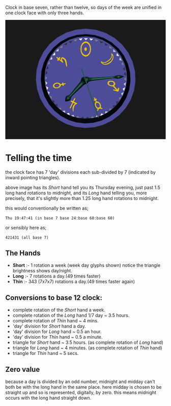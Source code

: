 Clock in base seven, rather than twelve, so days of the week are unified in one clock face with only three hands.

[![Week Clock](weekclock.png)](../../advancedViewer.html?model=./2007/weekclock/weekclock.wrl  "click to browse in 3d")

# Telling the time

the clock face has 7 'day' divisions each sub-divided by 7 (indicated by inward pointing triangles).

above image has its *Short* hand tell you its Thursday evening, just past 1.5 long hand rotations to midnight,
and its *Long* hand telling you, more precisely, that it's slightly more than 1.25 long hand rotations to midnight.

this would conventionally be written as;

	Thu 19∶47∶41 (in base 7 base 24:base 60:base 60)

or sensibly here as; 

	421431 (all base 7)

## The Hands

- **Short** :- 1 rotation a week (week day glyphs shown)
notice the triangle brightness shows day/night.
- **Long** :- 7 rotations a day.(49 times faster)
- **Thin** :- 343 (7x7x7) rotations a day.(49 times faster again)

## Conversions to base 12 clock:

- complete rotation of the *Short* hand a week.
- complete rotation of the *Long* hand 1/7 day ~ 3.5 hours.
- complete rotation of *Thin* hand ~ 4 mins.
- 'day' division for *Short* hand a day.
- 'day' division for *Long* hand ~ 0.5 an hour.
- 'day' division for *Thin* hand ~ 0.5 a minute.
- triangle for *Short* hand ~ 3.5 hours. (as complete rotation of *Long* hand)
- triangle for *Long* hand ~ 4 minutes. (as complete rotation of *Thin* hand)
- triangle for *Thin* hand ~ 5 secs.

## Zero value

because a day is divided by an odd number, midnight and midday can't both be with the long hand in the same place.
here midday is chosen to be straight up and so is represented, digitally, by zero.
this means midnight occurs with the long hand straight down.
	 